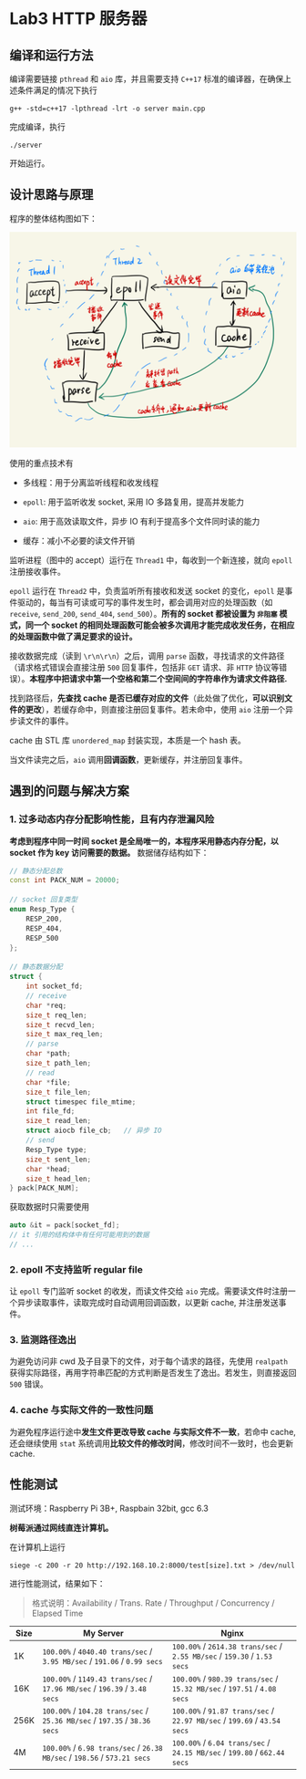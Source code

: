 # Lab3 HTTP 服务器

## 编译和运行方法

编译需要链接 `pthread` 和 `aio` 库，并且需要支持 `C++17` 标准的编译器，在确保上述条件满足的情况下执行

```shell
g++ -std=c++17 -lpthread -lrt -o server main.cpp
```

完成编译，执行

```shell
./server
```

开始运行。

## 设计思路与原理

程序的整体结构图如下：

<div align="center">
<img src="struct.png">
</div>

使用的重点技术有

- 多线程：用于分离监听线程和收发线程

- `epoll`: 用于监听收发 socket, 采用 IO 多路复用，提高并发能力

- `aio`: 用于高效读取文件，异步 IO 有利于提高多个文件同时读的能力

- 缓存：减小不必要的读文件开销

监听进程（图中的 accept）运行在 `Thread1` 中，每收到一个新连接，就向 `epoll` 注册接收事件。

`epoll` 运行在 `Thread2` 中，负责监听所有接收和发送 socket 的变化，`epoll` 是事件驱动的，每当有可读或可写的事件发生时，都会调用对应的处理函数（如 `receive`, `send_200`, `send_404`, `send_500`）。**所有的 socket 都被设置为 `非阻塞` 模式，同一个 socket 的相同处理函数可能会被多次调用才能完成收发任务，在相应的处理函数中做了满足要求的设计。**

接收数据完成（读到 `\r\n\r\n`）之后，调用 `parse` 函数，寻找请求的文件路径（请求格式错误会直接注册 `500` 回复事件，包括非 `GET` 请求、非 `HTTP` 协议等错误）。**本程序中把请求中第一个空格和第二个空间间的字符串作为请求文件路径.**

找到路径后，**先查找 cache 是否已缓存对应的文件**（此处做了优化，**可以识别文件的更改**），若缓存命中，则直接注册回复事件。若未命中，使用 `aio` 注册一个异步读文件的事件。

cache 由 STL 库 `unordered_map` 封装实现，本质是一个 hash 表。

当文件读完之后，`aio` 调用**回调函数**，更新缓存，并注册回复事件。

## 遇到的问题与解决方案

### 1. 过多动态内存分配影响性能，且有内存泄漏风险

**考虑到程序中同一时间 socket 是全局唯一的，本程序采用静态内存分配，以 socket 作为 key 访问需要的数据。** 数据储存结构如下：

```c++
// 静态分配总数
const int PACK_NUM = 20000;

// socket 回复类型
enum Resp_Type {
    RESP_200,
    RESP_404,
    RESP_500
};

// 静态数据分配
struct {
    int socket_fd;
    // receive
    char *req;
    size_t req_len;
    size_t recvd_len;
    size_t max_req_len;
    // parse
    char *path;
    size_t path_len;
    // read
    char *file;
    size_t file_len;
    struct timespec file_mtime;
    int file_fd;
    size_t read_len;
    struct aiocb file_cb;   // 异步 IO
    // send
    Resp_Type type;
    size_t sent_len;
    char *head;
    size_t head_len;
} pack[PACK_NUM];
```

获取数据时只需要使用

```c++
auto &it = pack[socket_fd];
// it 引用的结构体中有任何可能用到的数据
// ...
```

### 2. epoll 不支持监听 regular file

让 `epoll` 专门监听 socket 的收发，而读文件交给 `aio` 完成。需要读文件时注册一个异步读取事件，读取完成时自动调用回调函数，以更新 cache, 并注册发送事件。

### 3. 监测路径逸出

为避免访问非 cwd 及子目录下的文件，对于每个请求的路径，先使用 `realpath` 获得实际路径，再用字符串匹配的方式判断是否发生了逸出。若发生，则直接返回 `500` 错误。

### 4. cache 与实际文件的一致性问题

为避免程序运行途中**发生文件更改导致 cache 与实际文件不一致**，若命中 cache, 还会继续使用 `stat` 系统调用**比较文件的修改时间**，修改时间不一致时，也会更新 cache.

## 性能测试

测试环境：Raspberry Pi 3B+, Raspbain 32bit, gcc 6.3

**树莓派通过网线直连计算机。**

在计算机上运行

```shell
siege -c 200 -r 20 http://192.168.10.2:8000/test[size].txt > /dev/null
```

进行性能测试，结果如下：

> 格式说明：Availability / Trans. Rate / Throughput / Concurrency / Elapsed Time

| Size | My Server | Nginx |
| ----- | ----- | ----- |
| 1K   | `100.00%` / `4040.40 trans/sec` / `3.95 MB/sec` / `191.06` / `0.99 secs` | `100.00%` / `2614.38 trans/sec` / `2.55 MB/sec` / `159.30` / `1.53 secs` |
| 16K  | `100.00%` / `1149.43 trans/sec` / `17.96 MB/sec` / `196.39` / `3.48 secs` | `100.00%` / `980.39 trans/sec` / `15.32 MB/sec` / `197.51` / `4.08 secs` |
| 256K | `100.00%` / `104.28 trans/sec` / `25.36 MB/sec` / `197.35` / `38.36 secs` | `100.00%` / `91.87 trans/sec` / `22.97 MB/sec` / `199.69` / `43.54 secs` |
| 4M   | `100.00%` / `6.98 trans/sec` / `26.38 MB/sec` / `198.56` / `573.21 secs` | `100.00%` / `6.04 trans/sec` / `24.15 MB/sec` / `199.80` / `662.44 secs` |
